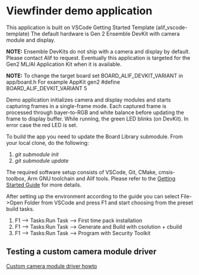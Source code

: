 # Viewfinder demo application

This application is built on VSCode Getting Started Template (alif_vscode-template)
The default hardware is Gen 2 Ensemble DevKit with camera module and display.

**NOTE:** Ensemble DevKits do not ship with a camera and display by default. Please contact Alif to request. Eventually this application is targeted for the Gen2 ML/AI Application Kit when it is available.

**NOTE:** To change the target board set BOARD_ALIF_DEVKIT_VARIANT in app/board.h
For example AppKit gen2
#define BOARD_ALIF_DEVKIT_VARIANT       5

Demo application initializes camera and display modules and starts capturing frames
in a single-frame mode. Each captured frame is processed through bayer-to-RGB and
white balance before updating the frame to display buffer.
While running, the green LED blinks (on DevKit). In error case the red LED is set.

To build the app you need to update the Board Library submodule.
From your local clone, do the following:
1. *git submodule init*
2. *git submodule update*

The required software setup consists of VSCode, Git, CMake, cmsis-toolbox, Arm GNU toolchain and Alif tools.
Please refer to the [Getting Started Guide](https://alifsemi.com/download/AUGD0012) for more details.

After setting up the environment according to the guide you can select File->Open Folder from VSCode
and press F1 and start choosing from the preset build tasks.
1. F1 --> Tasks:Run Task --> First time pack installation
2. F1 --> Tasks:Run Task --> Generate and Build with csolution + cbuild
3. F1 --> Tasks:Run Task --> Program with Security Toolkit

## Testing a custom camera module driver
[Custom camera module driver howto](doc/camera_module.md)

